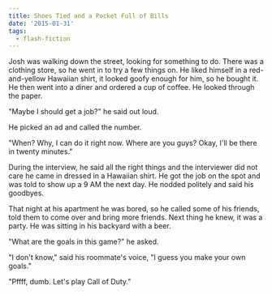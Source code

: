 ```yaml
---
title: Shoes Tied and a Pocket Full of Bills
date: '2015-01-31'
tags:
  - flash-fiction
---
```


Josh was walking down the street, looking for something to do. There was a
clothing store, so he went in to try a few things on. He liked himself in a
red-and-yellow Hawaiian shirt, it looked goofy enough for him, so he bought it.
He then went into a diner and ordered a cup of coffee. He looked through the
paper.

<!-- truncate -->

"Maybe I should get a job?" he said out loud.

He picked an ad and called the number.

"When? Why, I can do it right now. Where are you guys? Okay, I'll be there in
twenty minutes."

During the interview, he said all the right things and the interviewer did not
care he came in dressed in a Hawaiian shirt. He got the job on the spot and was
told to show up a 9 AM the next day. He nodded politely and said his goodbyes.

That night at his apartment he was bored, so he called some of his friends, told
them to come over and bring more friends. Next thing he knew, it was a party. He
was sitting in his backyard with a beer.

"What are the goals in this game?" he asked.

"I don't know," said his roommate's voice, "I guess you make your own goals."

"Pffff, dumb. Let's play Call of Duty."
